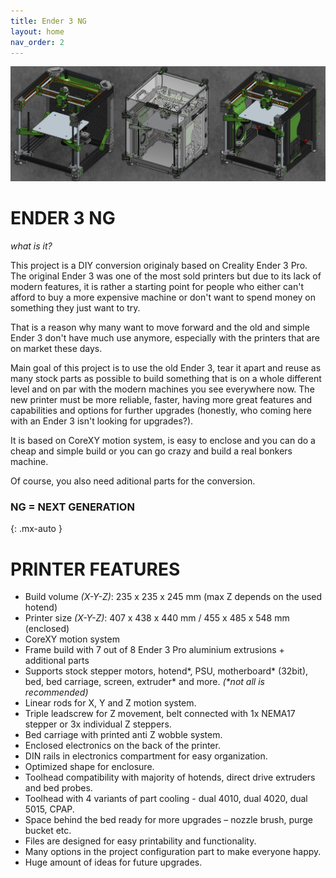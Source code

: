 ```yaml
---
title: Ender 3 NG
layout: home
nav_order: 2
---
```

![](./assets/images/prv2.png)

# ENDER 3 NG
_what is it?_

This project is a DIY conversion originaly based on Creality Ender 3 Pro. The original Ender 3 was one of the most sold printers but due to its lack of modern features, it is rather a starting point for people who either can't afford to buy a more expensive machine or don't want to spend money on something they just want to try.

That is a reason why many want to move forward and the old and simple Ender 3 don't have much use anymore, especially with the printers that are on market these days.

Main goal of this project is to use the old Ender 3, tear it apart and reuse as many stock parts as possible to build something that is on a whole different level and on par with the modern machines you see everywhere now. The new printer must be more reliable, faster, having more great features and capabilities and options for further upgrades (honestly, who coming here with an Ender 3 isn't looking for upgrades?).

It is based on CoreXY motion system, is easy to enclose and you can do a cheap and simple build or you can go crazy and build a real bonkers machine.

Of course, you also need aditional parts for the conversion.
### NG = NEXT GENERATION
{: .mx-auto }

# PRINTER FEATURES
- Build volume _(X-Y-Z)_: 235 x 235 x 245 mm (max Z depends on the used hotend)
- Printer size _(X-Y-Z)_: 407 x 438 x 440 mm / 455 x 485 x 548 mm (enclosed)
- CoreXY motion system
- Frame build with 7 out of 8 Ender 3 Pro aluminium extrusions + additional parts
- Supports stock stepper motors, hotend*, PSU, motherboard* (32bit), bed, bed carriage, screen, extruder* and more. _(*not all is recommended)_
- Linear rods for X, Y and Z motion system.
- Triple leadscrew for Z movement, belt connected with 1x NEMA17 stepper or 3x individual Z steppers.
- Bed carriage with printed anti Z wobble system.
- Enclosed electronics on the back of the printer.
- DIN rails in electronics compartment for easy organization.
- Optimized shape for enclosure.
- Toolhead compatibility with majority of hotends, direct drive extruders and bed probes.
- Toolhead with 4 variants of part cooling - dual 4010, dual 4020, dual 5015, CPAP.
- Space behind the bed ready for more upgrades – nozzle brush, purge bucket etc.
- Files are designed for easy printability and functionality.
- Many options in the project configuration part to make everyone happy.
- Huge amount of ideas for future upgrades.
